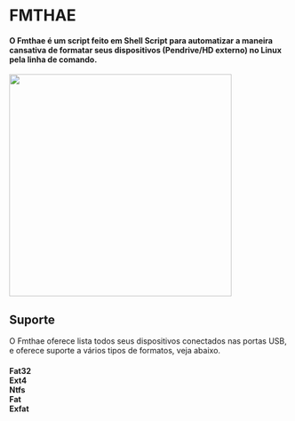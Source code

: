 # FMTHAE
<h4>O Fmthae é um script feito em Shell Script para automatizar a maneira cansativa de formatar seus dispositivos (Pendrive/HD externo) no Linux pela linha de comando.</h4>
<img src="https://user-images.githubusercontent.com/20159378/50998972-db513f00-1507-11e9-8b0b-ca440cfb0ec5.png" height="400" widht="400">
<h2>Suporte</h2>
O Fmthae oferece lista todos seus dispositivos conectados nas portas USB, e oferece suporte a vários tipos de formatos, veja abaixo.
<h4>Fat32 <br>
Ext4<br>
Ntfs<br>
Fat<br>
Exfat</h4>

